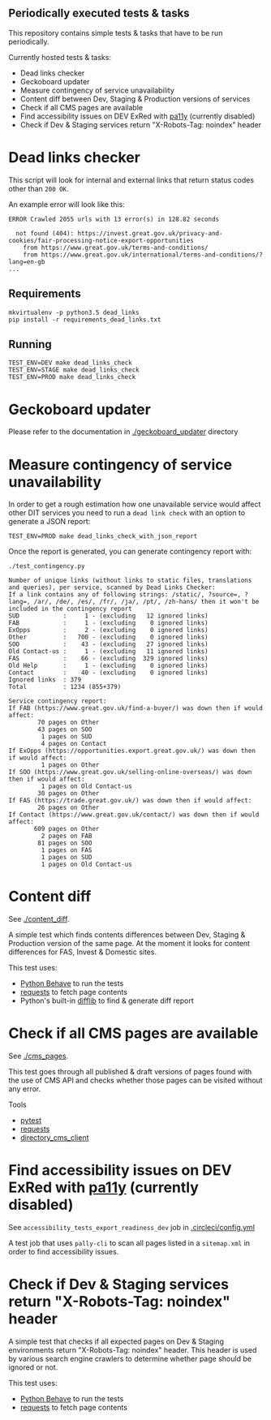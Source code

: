 Periodically executed tests & tasks
------------------------

This repository contains simple tests & tasks that have to be run periodically.

Currently hosted tests & tasks:

* Dead links checker
* Geckoboard updater
* Measure contingency of service unavailability
* Content diff between Dev, Staging & Production versions of services
* Check if all CMS pages are available
* Find accessibility issues on DEV ExRed with [pa11y](http://pa11y.org/) (currently disabled)
* Check if Dev & Staging services return "X-Robots-Tag: noindex" header


# Dead links checker

This script will look for internal and external links that return status codes
other than `200 OK`.

An example error will look like this:
```ascii
ERROR Crawled 2055 urls with 13 error(s) in 128.82 seconds

  not found (404): https://invest.great.gov.uk/privacy-and-cookies/fair-processing-notice-export-opportunities
    from https://www.great.gov.uk/terms-and-conditions/
    from https://www.great.gov.uk/international/terms-and-conditions/?lang=en-gb
...
```

## Requirements

```shell
mkvirtualenv -p python3.5 dead_links
pip install -r requirements_dead_links.txt
```

## Running

```shell
TEST_ENV=DEV make dead_links_check
TEST_ENV=STAGE make dead_links_check
TEST_ENV=PROD make dead_links_check
```

# Geckoboard updater

Please refer to the documentation in [./geckoboard_updater](./geckoboard_updater/README.md) directory


# Measure contingency of service unavailability
In order to get a rough estimation how one unavailable service would affect 
other DIT services you need to run a `dead link check` with an option to
generate a JSON report:

```shell
TEST_ENV=PROD make dead_links_check_with_json_report
```

Once the report is generated, you can generate contingency report with:
```shell
./test_contingency.py

Number of unique links (without links to static files, translations and queries), per service, scanned by Dead Links Checker:
If a link contains any of following strings: /static/, ?source=, ?lang=, /ar/, /de/, /es/, /fr/, /ja/, /pt/, /zh-hans/ then it won't be included in the contingency report
SUD            :     1 - (excluding   12 ignored links)
FAB            :     1 - (excluding    0 ignored links)
ExOpps         :     2 - (excluding    0 ignored links)
Other          :   700 - (excluding    0 ignored links)
SOO            :    43 - (excluding   27 ignored links)
Old Contact-us :     1 - (excluding   11 ignored links)
FAS            :    66 - (excluding  329 ignored links)
Old Help       :     1 - (excluding    0 ignored links)
Contact        :    40 - (excluding    0 ignored links)
Ignored links  : 379
Total          : 1234 (855+379)

Service contingency report:
If FAB (https://www.great.gov.uk/find-a-buyer/) was down then if would affect:
        70 pages on Other
        43 pages on SOO
         1 pages on SUD
         4 pages on Contact
If ExOpps (https://opportunities.export.great.gov.uk/) was down then if would affect:
         1 pages on Other
If SOO (https://www.great.gov.uk/selling-online-overseas/) was down then if would affect:
         1 pages on Old Contact-us
        30 pages on Other
If FAS (https://trade.great.gov.uk/) was down then if would affect:
        26 pages on Other
If Contact (https://www.great.gov.uk/contact/) was down then if would affect:
       609 pages on Other
         2 pages on FAB
        81 pages on SOO
         1 pages on FAS
         1 pages on SUD
         1 pages on Old Contact-us
```

# Content diff

See [./content_diff](./content_diff).  

A simple test which finds contents differences between Dev, Staging & Production 
version of the same page.
At the moment it looks for content differences for FAS, Invest & Domestic sites.

This test uses:
* [Python Behave](https://pypi.org/project/behave/) to run the tests
* [requests](http://docs.python-requests.org/en/master/) to fetch page contents
* Python's built-in [difflib](https://docs.python.org/3.7/library/difflib.html) to find & generate diff report


# Check if all CMS pages are available

See [./cms_pages](./cms_pages).  

This test goes through all published & draft versions of pages found with the 
use of CMS API and checks whether those pages can be visited without any error.

Tools 
* [pytest](https://pypi.org/project/pytest/)
* [requests](http://docs.python-requests.org/en/master/)
* [directory_cms_client](https://pypi.org/project/directory-cms-client/)


# Find accessibility issues on DEV ExRed with [pa11y](http://pa11y.org/) (currently disabled)

See `accessibility_tests_export_readiness_dev` job in [.circleci/config.yml](.circleci/config.yml)

A test job that uses `pally-cli` to scan all pages listed in a `sitemap.xml` 
in order to find accessibility issues.


# Check if Dev & Staging services return "X-Robots-Tag: noindex" header

A simple test that checks if all expected pages on Dev & Staging environments return 
"X-Robots-Tag: noindex" header.
This header is used by various search engine crawlers to determine whether page 
should be ignored or not.

This test uses:
* [Python Behave](https://pypi.org/project/behave/) to run the tests
* [requests](http://docs.python-requests.org/en/master/) to fetch page contents
